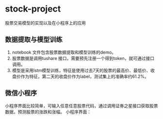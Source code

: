 # stock-project
股票交易模型的实现以及在小程序上的应用

## 数据提取与模型训练
  1. notebook 文件包含股票数据提取和模型训练的demo。
  2. 股票数据是调用tushare 接口，需要预先注册一个得到token，就可通过接口调用。
  3. 模型是采用lstm模型训练，特征是使用过去7天的股票的最高价、最低价、收盘价作为特征，第二天的收盘价作为label，测试集上的准确率约61.2%。
 
## 微信小程序
  小程序界面比较简单，可输入任意任意股票代码，通过调用证券之星接口获取股票数据，预测股票的涨跌和涨幅。
  小程序界面：
  
